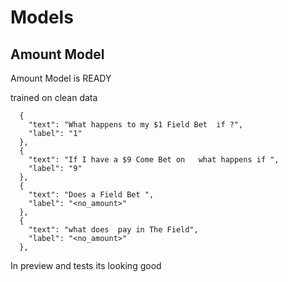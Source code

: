 # Models

## Amount Model

Amount Model is READY

trained on clean data

```
  {
    "text": "What happens to my $1 Field Bet  if ?",
    "label": "1"
  },
  {
    "text": "If I have a $9 Come Bet on   what happens if ",
    "label": "9"
  },
  {
    "text": "Does a Field Bet ",
    "label": "<no_amount>"
  },
  {
    "text": "what does  pay in The Field",
    "label": "<no_amount>"
  },
```

In preview and tests its looking good